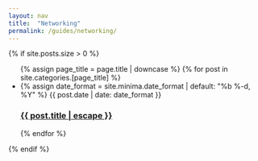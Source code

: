 ```yaml
---
layout: nav
title:  "Networking"
permalink: /guides/networking/
---
```


{% if site.posts.size > 0 %}
<ul class="post-list">
  {% assign page_title = page.title | downcase %}
  {% for post in site.categories.[page_title] %}
	<li>
	  {% assign date_format = site.minima.date_format | default: "%b %-d, %Y" %}
	  <span class="post-meta">{{ post.date | date: date_format }}</span>
	  <h3>
		<a class="post-link" href="{{ post.url | relative_url }}">
		  {{ post.title | escape }}
		</a>
	  </h3>
	</li>
  {% endfor %}
</ul>
{% endif %}

